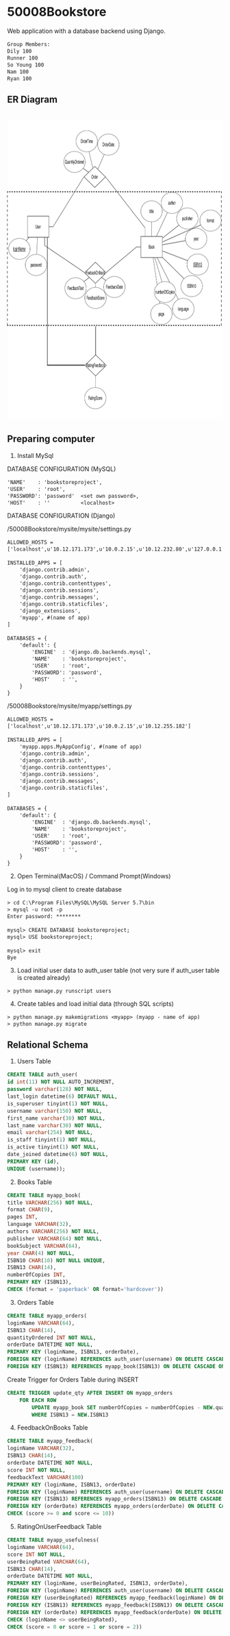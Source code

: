 # 50008Bookstore
Web application with a database backend using Django.

```
Group Members:
Dily 100
Runner 100
So Young 100
Nam 100
Ryan 100
```

## ER Diagram
<br>
<img height = "700" src="https://github.com/leepeckfern/50008Bookstore/blob/ryan_sql/erdplus-diagram.jpg"/>
<br>

## Preparing computer

1. Install MySql

DATABASE CONFIGURATION (MySQL)
```
'NAME'    : 'bookstoreproject',
'USER'    : 'root',
'PASSWORD': 'password'  <set own password>,
'HOST'    : ''          <localhost>
```

DATABASE CONFIGURATION (Django)

/50008Bookstore/mysite/mysite/settings.py
```
ALLOWED_HOSTS = ['localhost',u'10.12.171.173',u'10.0.2.15',u'10.12.232.80',u'127.0.0.1']

INSTALLED_APPS = [
    'django.contrib.admin',
    'django.contrib.auth',
    'django.contrib.contenttypes',
    'django.contrib.sessions',
    'django.contrib.messages',
    'django.contrib.staticfiles',
    'django_extensions',
    'myapp', #(name of app)
]

DATABASES = {
    'default': {
        'ENGINE'  : 'django.db.backends.mysql',
        'NAME'    : 'bookstoreproject',
        'USER'    : 'root',
        'PASSWORD': 'password',
        'HOST'    : '',
    }
}
```

/50008Bookstore/mysite/myapp/settings.py
```
ALLOWED_HOSTS = ['localhost',u'10.12.171.173',u'10.0.2.15',u'10.12.255.182']

INSTALLED_APPS = [
    'myapp.apps.MyAppConfig', #(name of app)
    'django.contrib.admin',
    'django.contrib.auth',
    'django.contrib.contenttypes',
    'django.contrib.sessions',
    'django.contrib.messages',
    'django.contrib.staticfiles',
]

DATABASES = {
    'default': {
        'ENGINE'  : 'django.db.backends.mysql',
        'NAME'    : 'bookstoreproject',
        'USER'    : 'root',
        'PASSWORD': 'password',
        'HOST'    : '',
    }
}
```

2. Open Terminal(MacOS) / Command Prompt(Windows) 

Log in to mysql client to create database

```
> cd C:\Program Files\MySQL\MySQL Server 5.7\bin
> mysql -u root -p
Enter password: ********

mysql> CREATE DATABASE bookstoreproject;
mysql> USE bookstoreproject;

mysql> exit
Bye
```

3. Load initial user data to auth_user table
(not very sure if auth_user table is created already)
```
> python manage.py runscript users
```

4. Create tables and load initial data (through SQL scripts)

```
> python manage.py makemigrations <myapp> (myapp - name of app)
> python manage.py migrate
```

## Relational Schema

1. Users Table

```sql
CREATE TABLE auth_user(
id int(11) NOT NULL AUTO_INCREMENT,
password varchar(128) NOT NULL,
last_login datetime(6) DEFAULT NULL,
is_superuser tinyint(1) NOT NULL,
username varchar(150) NOT NULL,
first_name varchar(30) NOT NULL,
last_name varchar(30) NOT NULL,
email varchar(254) NOT NULL,
is_staff tinyint(1) NOT NULL,
is_active tinyint(1) NOT NULL,
date_joined datetime(6) NOT NULL,
PRIMARY KEY (id),
UNIQUE (username));
```

2. Books Table
```sql
CREATE TABLE myapp_book(
title VARCHAR(256) NOT NULL,
format CHAR(9),
pages INT,
language VARCHAR(32),
authors VARCHAR(256) NOT NULL,
publisher VARCHAR(64) NOT NULL,
bookSubject VARCHAR(64),
year CHAR(4) NOT NULL,
ISBN10 CHAR(10) NOT NULL UNIQUE,
ISBN13 CHAR(14),
numberOfCopies INT,
PRIMARY KEY (ISBN13),
CHECK (format = 'paperback' OR format='hardcover'))
```

3. Orders Table
```sql
CREATE TABLE myapp_orders(
loginName VARCHAR(64),
ISBN13 CHAR(14),
quantityOrdered INT NOT NULL,
orderDate DATETIME NOT NULL,
PRIMARY KEY (loginName, ISBN13, orderDate),
FOREIGN KEY (loginName) REFERENCES auth_user(username) ON DELETE CASCADE ON UPDATE CASCADE,
FOREIGN KEY (ISBN13) REFERENCES myapp_book(ISBN13) ON DELETE CASCADE ON UPDATE CASCADE)
```

Create Trigger for Orders Table during INSERT
```sql
CREATE TRIGGER update_qty AFTER INSERT ON myapp_orders 
	FOR EACH ROW 
		UPDATE myapp_book SET numberOfCopies = numberOfCopies - NEW.quantityOrdered
        WHERE ISBN13 = NEW.ISBN13
```

4. FeedbackOnBooks Table
```sql
CREATE TABLE myapp_feedback(
loginName VARCHAR(32),
ISBN13 CHAR(14),
orderDate DATETIME NOT NULL,
score INT NOT NULL,
feedbackText VARCHAR(100)
PRIMARY KEY (loginName, ISBN13, orderDate)
FOREIGN KEY (loginName) REFERENCES auth_user(username) ON DELETE CASCADE ON UPDATE CASCADE,
FOREIGN KEY (ISBN13) REFERENCES myapp_orders(ISBN13) ON DELETE CASCADE ON UPDATE CASCADE,
FOREIGN KEY (orderDate) REFERENCES myapp_orders(orderDate) ON DELETE CASCADE ON UPDATE CASCADE,
CHECK (score >= 0 and score <= 10))
```

5. RatingOnUserFeedback Table
```sql
CREATE TABLE myapp_usefulness(
loginName VARCHAR(64),
score INT NOT NULL,
userBeingRated VARCHAR(64),
ISBN13 CHAR(14),
orderDate DATETIME NOT NULL,
PRIMARY KEY (loginName, userBeingRated, ISBN13, orderDate),
FOREIGN KEY (loginName) REFERENCES auth_user(username) ON DELETE CASCADE ON UPDATE CASCADE,
FOREIGN KEY (userBeingRated) REFERENCES myapp_feedback(loginName) ON DELETE CASCADE ON UPDATE CASCADE,
FOREIGN KEY (ISBN13) REFERENCES myapp_feedback(ISBN13) ON DELETE CASCADE ON UPDATE CASCADE,
FOREIGN KEY (orderDate) REFERENCES myapp_feedback(orderDate) ON DELETE CASCADE ON UPDATE CASCADE,
CHECK (loginName <> userBeingRated),
CHECK (score = 0 or score = 1 or score = 2))
```
